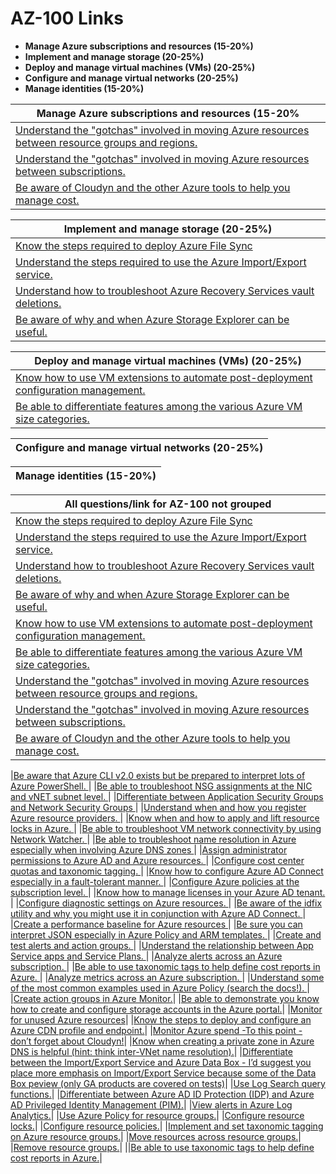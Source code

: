 # AZ-100 Links


- **Manage Azure subscriptions and resources (15-20%)**
- **Implement and manage storage (20-25%)**
- **Deploy and manage virtual machines (VMs) (20-25%)**
- **Configure and manage virtual networks (20-25%)**
- **Manage identities (15-20%)**


|Manage Azure subscriptions and resources (15-20%|
|------|
|[Understand the "gotchas" involved in moving Azure resources between resource groups and regions. ](https://docs.microsoft.com/en-us/azure/azure-resource-manager/resource-group-move-resources#checklist-before-moving-resources)|
|[Understand the "gotchas" involved in moving Azure resources between subscriptions. ](https://docs.microsoft.com/en-us/azure/azure-resource-manager/resource-group-move-resources#checklist-before-moving-resources)|
|[Be aware of Cloudyn and the other Azure tools to help you manage cost. ](https://docs.microsoft.com/en-us/azure/cost-management/overview-cost-mgt)|


|Implement and manage storage (20-25%)|
|------|
|[Know the steps required to deploy Azure File Sync](https://docs.microsoft.com/en-us/azure/storage/files/storage-sync-files-deployment-guide?tabs=azure-portal)|
|[Understand the steps required to use the Azure Import/Export service. ](https://docs.microsoft.com/en-us/azure/storage/common/storage-import-export-service)|
|[Understand how to troubleshoot Azure Recovery Services vault deletions. ](https://techcommunity.microsoft.com/t5/Azure/Troubleshooting-Unable-to-delete-Recovery-Services-Vault-Can-t/td-p/85945)|
|[Be aware of why and when Azure Storage Explorer can be useful. ](https://docs.microsoft.com/en-us/azure/vs-azure-tools-storage-manage-with-storage-explorer?tabs=windows)|

|Deploy and manage virtual machines (VMs) (20-25%)|
|------|
|[Know how to use VM extensions to automate post-deployment configuration management. ](https://docs.microsoft.com/en-us/azure/azure-resource-manager/resource-manager-use-extensions)|
|[Be able to differentiate features among the various Azure VM size categories. ](https://docs.microsoft.com/en-us/azure/virtual-machines/windows/sizes)|

|Configure and manage virtual networks (20-25%)|
|------|


|Manage identities (15-20%)|
|------|

|All questions/link for AZ-100 not grouped|
|------|
|[Know the steps required to deploy Azure File Sync](https://docs.microsoft.com/en-us/azure/storage/files/storage-sync-files-deployment-guide?tabs=azure-portal)|
|[Understand the steps required to use the Azure Import/Export service. ](https://docs.microsoft.com/en-us/azure/storage/common/storage-import-export-service)|
|[Understand how to troubleshoot Azure Recovery Services vault deletions. ](https://techcommunity.microsoft.com/t5/Azure/Troubleshooting-Unable-to-delete-Recovery-Services-Vault-Can-t/td-p/85945)|
|[Be aware of why and when Azure Storage Explorer can be useful. ](https://docs.microsoft.com/en-us/azure/vs-azure-tools-storage-manage-with-storage-explorer?tabs=windows)|
|[Know how to use VM extensions to automate post-deployment configuration management. ](https://docs.microsoft.com/en-us/azure/azure-resource-manager/resource-manager-use-extensions)|
|[Be able to differentiate features among the various Azure VM size categories. ](https://docs.microsoft.com/en-us/azure/virtual-machines/windows/sizes)|
|[Understand the "gotchas" involved in moving Azure resources between resource groups and regions. ](https://docs.microsoft.com/en-us/azure/azure-resource-manager/resource-group-move-resources#checklist-before-moving-resources)|
|[Understand the "gotchas" involved in moving Azure resources between subscriptions. ](https://docs.microsoft.com/en-us/azure/azure-resource-manager/resource-group-move-resources#checklist-before-moving-resources)|
|[Be aware of Cloudyn and the other Azure tools to help you manage cost. ](https://docs.microsoft.com/en-us/azure/cost-management/overview-cost-mgt)|

|[Be aware that Azure CLI v2.0 exists  but be prepared to interpret lots of Azure PowerShell. ]()|
|[Be able to troubleshoot NSG assignments at the NIC and vNET subnet level. ]()|
|[Differentiate between Application Security Groups and Network Security Groups ]()|
|[Understand when and how you register Azure resource providers. ]()|
|[Know when and how to apply and lift resource locks in Azure. ]()|
|[Be able to troubleshoot VM network connectivity by using Network Watcher. ]()|
|[Be able to troubleshoot name resolution in Azure  especially when involving Azure DNS zones ]()|
|[Assign administrator permissions to Azure AD and Azure resources. ]()|
|[Configure cost center quotas and taxonomic tagging. ]()|
|[Know how to configure Azure AD Connect  especially in a fault-tolerant manner. ]()|
|[Configure Azure policies at the subscription level. ]()|
|[Know how to manage licenses in your Azure AD tenant. ]()|
|[Configure diagnostic settings on Azure resources. ]()|
|[Be aware of the idfix utility and why you might use it in conjunction with Azure AD Connect. ]()|
|[Create a performance baseline for Azure resources ]()|
|[Be sure you can interpret JSON  especially in Azure Policy and ARM templates. ]()|
|[Create and test alerts and action groups. ]()|
|[Understand the relationship between App Service apps and Service Plans. ]()|
|[Analyze alerts across an Azure subscription. ]()|
|[Be able to use taxonomic tags to help define cost reports in Azure. ]()|
|[Analyze metrics across an Azure subscription. ]()|
|[Understand some of the most common examples used in Azure Policy (search the docs!). ]()|
|[Create action groups in Azure Monitor.]()|
|[Be able to demonstrate you know how to create and configure storage accounts in the Azure portal.]()|
|[Monitor for unused Azure resources]()|
|[Know the steps to deploy and configure an Azure CDN profile and endpoint.]()|
|[Monitor Azure spend -To this point -  don’t forget about Cloudyn!]()|
|[Know when creating a private zone in Azure DNS is helpful (hint: think inter-VNet name resolution).]()|
|[Differentiate between the Import/Export Service and Azure Data Box - I’d suggest you place more emphasis on Import/Export Service because some of the Data Box peview (only GA products are covered on tests)]()|
|[Use Log Search query functions.]()|
|[Differentiate between Azure AD ID Protection (IDP) and Azure AD Privileged Identity Management (PIM).]()|
|[View alerts in Azure Log Analytics.]()|
|[Use Azure Policy for resource groups.]()|
|[Configure resource locks.]()|
|[Configure resource policies.]()|
|[Implement and set taxonomic tagging on Azure resource groups.]()|
|[Move resources across resource groups.]()|
|[Remove resource groups.]()|
||[Be able to use taxonomic tags to help define cost reports in Azure.]()|